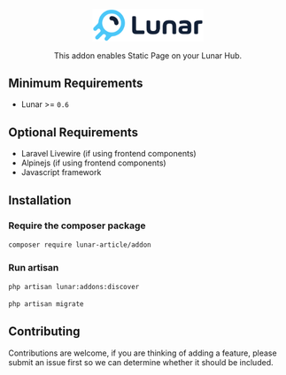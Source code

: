 <p align="center"><a href="https://lunarphp.io/" target="_blank"><picture><source media="(prefers-color-scheme: dark)" srcset="https://raw.githubusercontent.com/lunarphp/art/main/lunar-logo-dark.svg"><img alt="Lunar" width="200" src="https://raw.githubusercontent.com/lunarphp/art/main/lunar-logo.svg"></picture></a></p>


<p align="center">This addon enables Static Page on your Lunar Hub.</p>

## Minimum Requirements
- Lunar >= `0.6`

## Optional Requirements

- Laravel Livewire (if using frontend components)
- Alpinejs (if using frontend components)
- Javascript framework

## Installation

### Require the composer package

```sh
composer require lunar-article/addon
```
### Run artisan

```sh
php artisan lunar:addons:discover
```

```sh
php artisan migrate
```
## Contributing

Contributions are welcome, if you are thinking of adding a feature, please submit an issue first so we can determine whether it should be included.

